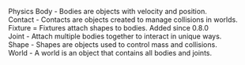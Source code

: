 
Physics
Body - Bodies are objects with velocity and position.		
Contact -	Contacts are objects created to manage collisions in worlds.		
Fixture =	Fixtures attach shapes to bodies.	Added since 0.8.0	
Joint -	Attach multiple bodies together to interact in unique ways.		
Shape -	Shapes are objects used to control mass and collisions.		
World -	A world is an object that contains all bodies and joints.